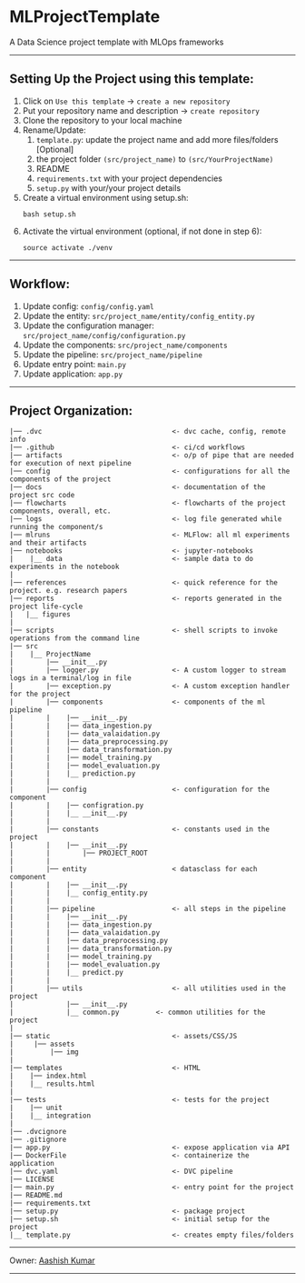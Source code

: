 # MLProjectTemplate
A Data Science project template with MLOps frameworks

---
## Setting Up the Project using this template:
1. Click on `Use this template` -> `create a new repository`
2. Put your repository name and description -> `create repository`
3. Clone the repository to your local machine 
4. Rename/Update:
   1. `template.py`: update the project name and add more files/folders [Optional]
   2. the project folder `(src/project_name)` to `(src/YourProjectName)`
   3. README
   4. `requirements.txt` with your project dependencies
   5. `setup.py` with your/your project details
5. Create a virtual environment using setup.sh:
    ```
    bash setup.sh 
    ```
6. Activate the virtual environment (optional, if not done in step 6):
    ```
    source activate ./venv
    ``` 
----
## Workflow:
1. Update config: `config/config.yaml`
2. Update the entity: `src/project_name/entity/config_entity.py`
3. Update the configuration manager: `src/project_name/config/configuration.py`
4. Update the components: `src/project_name/components`
5. Update the pipeline: `src/project_name/pipeline`
6. Update entry point: `main.py`
7. Update application: `app.py`

---
## Project Organization:
```
|── .dvc                                <- dvc cache, config, remote info
|── .github                             <- ci/cd workflows
|── artifacts                           <- o/p of pipe that are needed for execution of next pipeline
|── config                              <- configurations for all the components of the project
|── docs                                <- documentation of the project src code
|── flowcharts                          <- flowcharts of the project components, overall, etc.
|── logs                                <- log file generated while running the component/s
|── mlruns                              <- MLFlow: all ml experiments and their artifacts 
|── notebooks                           <- jupyter-notebooks
|    |__ data                           <- sample data to do experiments in the notebook
|
|── references                          <- quick reference for the project. e.g. research papers
|── reports                             <- reports generated in the project life-cycle
|	|__ figures
|
|── scripts                             <- shell scripts to invoke operations from the command line
|── src
|    |__ ProjectName
|        |── __init__.py
|        |── logger.py                  <- A custom logger to stream logs in a terminal/log in file
|        |── exception.py               <- A custom exception handler for the project
|        |── components                 <- components of the ml pipeline
|        |    |── __init__.py
|        |    |── data_ingestion.py
|        |    |── data_valaidation.py
|        |    |── data_preprocessing.py
|        |    |── data_transformation.py
|        |    |── model_training.py
|        |    |── model_evaluation.py
|        |    |__ prediction.py
|        |    
|        |── config                     <- configuration for the component
|        |    |── configration.py
|        |    |__ __init__.py
|        |
|        |── constants                  <- constants used in the project
|        |    |── __init__.py
|        |        |── PROJECT_ROOT
|        |
|        |── entity                     < datasclass for each component
|        |    |── __init__.py
|        |    |__ config_entity.py
|        |
|        |── pipeline                   <- all steps in the pipeline
|        |    |── __init__.py
|        |    |── data_ingestion.py
|        |    |── data_valaidation.py
|        |    |── data_preprocessing.py
|        |    |── data_transformation.py
|        |    |── model_training.py
|        |    |── model_evaluation.py
|        |    |__ predict.py
|        |   
|        |── utils                      <- all utilities used in the project
|             |── __init__.py
|             |__ common.py	        <- common utilities for the project
|
|── static                              <- assets/CSS/JS
|     |── assets
|         |── img
|
|── templates                           <- HTML
|    |── index.html
|    |__ results.html
|
|── tests                               <- tests for the project
|    |── unit
|    |__ integration
|
|── .dvcignore
|── .gitignore
|── app.py                              <- expose application via API
|── DockerFile                          <- containerize the application
|── dvc.yaml                            <- DVC pipeline
|── LICENSE
|── main.py                             <- entry point for the project
|── README.md
|── requirements.txt
|── setup.py                            <- package project 
|── setup.sh                            <- initial setup for the project
|__ template.py                         <- creates empty files/folders 
```
---

Owner: [Aashish Kumar](https://www.linktr.ee/heydido)

---